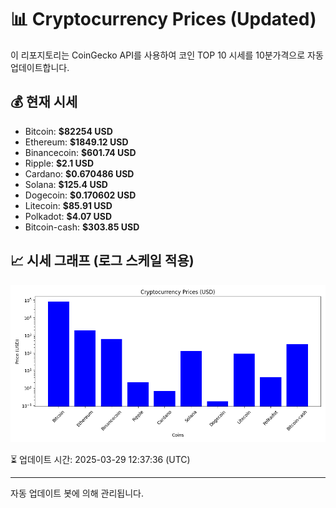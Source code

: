 
# 📊 Cryptocurrency Prices (Updated)

이 리포지토리는 CoinGecko API를 사용하여 코인 TOP 10 시세를 10분가격으로 자동 업데이트합니다.

## 💰 현재 시세
- Bitcoin: **$82254 USD**
- Ethereum: **$1849.12 USD**
- Binancecoin: **$601.74 USD**
- Ripple: **$2.1 USD**
- Cardano: **$0.670486 USD**
- Solana: **$125.4 USD**
- Dogecoin: **$0.170602 USD**
- Litecoin: **$85.91 USD**
- Polkadot: **$4.07 USD**
- Bitcoin-cash: **$303.85 USD**

## 📈 시세 그래프 (로그 스케일 적용)
![Crypto Prices](crypto_prices.png)

⏳ 업데이트 시간: 2025-03-29 12:37:36 (UTC)

---
자동 업데이트 봇에 의해 관리됩니다.
